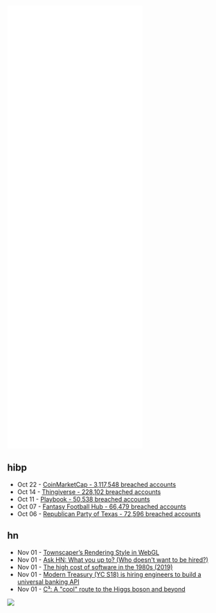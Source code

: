 ![Metrics](https://raw.githubusercontent.com/phixion/phixion/master/metrics.svg)

## hibp

<!--
for https://github.com/phixion/phixion/blob/main/.github/workflows/feeds.yml
-->
<!--START_SECTION:haveibeenpwnd-->
- Oct 22 - [CoinMarketCap - 3,117,548 breached accounts](https://haveibeenpwned.com/PwnedWebsites#CoinMarketCap)
- Oct 14 - [Thingiverse - 228,102 breached accounts](https://haveibeenpwned.com/PwnedWebsites#Thingiverse)
- Oct 11 - [Playbook - 50,538 breached accounts](https://haveibeenpwned.com/PwnedWebsites#Playbook)
- Oct 07 - [Fantasy Football Hub - 66,479 breached accounts](https://haveibeenpwned.com/PwnedWebsites#FantasyFootballHub)
- Oct 06 - [Republican Party of Texas - 72,596 breached accounts](https://haveibeenpwned.com/PwnedWebsites#RepublicanPartyOfTexas)
<!--END_SECTION:haveibeenpwnd-->

## hn

<!--
for https://github.com/phixion/phixion/blob/main/.github/workflows/feeds.yml
-->
<!--START_SECTION:hn-->
- Nov 01 - [Townscaper’s Rendering Style in WebGL](https://reindernijhoff.net/2021/11/townscapers-rendering-style-in-webgl/)
- Nov 01 - [Ask HN: What you up to? (Who doesn't want to be hired?)](https://news.ycombinator.com/item?id=29073996)
- Nov 01 - [The high cost of software in the 1980s (2019)](https://robservatory.com/the-high-cost-of-software-in-the-1980s/)
- Nov 01 - [Modern Treasury (YC S18) is hiring engineers to build a universal banking API](https://www.moderntreasury.com/careers?utm_source=yYPEbOqnBd)
- Nov 01 - [C³: A "cool" route to the Higgs boson and beyond](https://arxiv.org/abs/2110.15800)
<!--END_SECTION:hn-->

<!--
for https://yhype.me
-->
![](https://hit.yhype.me/github/profile?user_id=13013670)
